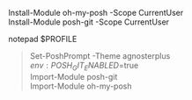 Install-Module oh-my-posh -Scope CurrentUser  
Install-Module posh-git -Scope CurrentUser  

notepad $PROFILE 

 > Set-PoshPrompt -Theme agnosterplus  
 > $env:POSH_GIT_ENABLED=$true  
 > Import-Module posh-git  
 > Import-Module oh-my-posh  
